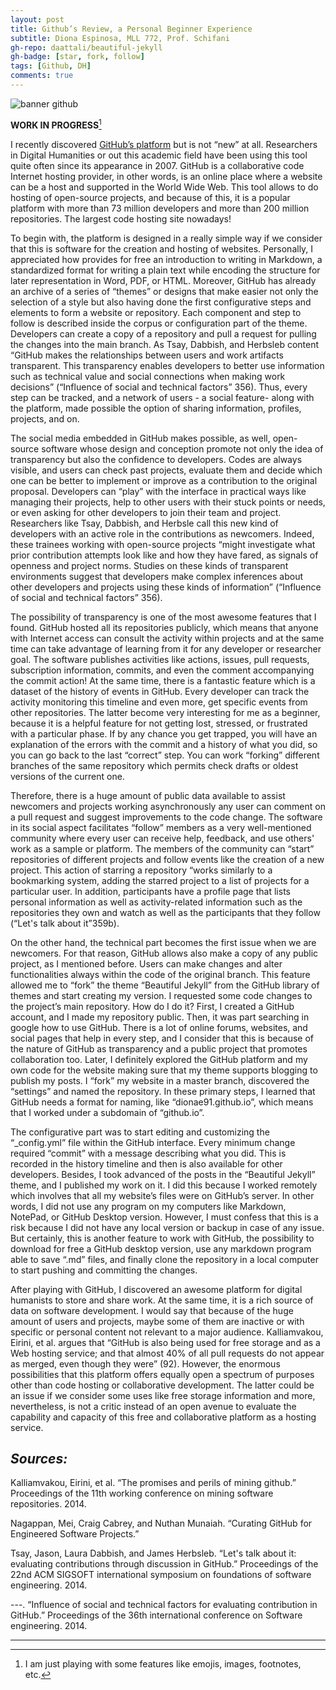 ```yaml
---
layout: post
title: Github’s Review, a Personal Beginner Experience 
subtitle: Diona Espinosa, MLL 772, Prof. Schifani
gh-repo: daattali/beautiful-jekyll
gh-badge: [star, fork, follow]
tags: [Github, DH]
comments: true
---
```


![banner github](https://portswigger.net/cms/images/54/14/6efb9bc5d143-article-190612-github-body-text.jpg)


**WORK IN PROGRESS**[^1]



I recently discovered [GitHub’s platform](https://pages.github.com/) but is not “new” at all. Researchers in Digital Humanities or out this academic field have been using this tool quite often since its appearance in 2007. GitHub is a collaborative code Internet hosting provider, in other words, is an online place where a website can be a host and supported in the World Wide Web.  This tool allows to do hosting of open-source projects, and because of this, it is a popular platform with more than 73 million developers and more than 200 million repositories. The largest code hosting site nowadays! 

To begin with, the platform is designed in a really simple way if we consider that this is software for the creation and hosting of websites. Personally, I appreciated how provides for free an introduction to writing in Markdown, a standardized format for writing a plain text while encoding the structure for later representation in Word, PDF, or HTML. Moreover, GitHub has already an archive of a series of “themes” or designs that make easier not only the selection of a style but also having done the first configurative steps and elements to form a website or repository. Each component and step to follow is described inside the corpus or configuration part of the theme. Developers can create a copy of a repository and pull a request for pulling the changes into the main branch. As Tsay, Dabbish, and Herbsleb content “GitHub makes the relationships between users and work artifacts transparent. This transparency enables developers to better use information such as technical value and social connections when making work decisions” (“Influence of social and technical factors” 356). Thus, every step can be tracked, and a network of users - a social feature- along with the platform, made possible the option of sharing information, profiles, projects, and on. 

The social media embedded in GitHub makes possible, as well, open-source software whose design and conception promote not only the idea of transparency but also the confidence to developers. Codes are always visible, and users can check past projects, evaluate them and decide which one can be better to implement or improve as a contribution to the original proposal. Developers can “play” with the interface in practical ways like managing their projects, help to other users with their stuck points or needs, or even asking for other developers to join their team and project. Researchers like Tsay, Dabbish, and Herbsle call this new kind of developers with an active role in the contributions as newcomers. Indeed, these trainees working with open-source projects “might investigate what prior contribution attempts look like and how they have fared, as signals of openness and project norms. Studies on these kinds of transparent environments suggest that developers make complex inferences about other developers and projects using these kinds of information” (“Influence of social and technical factors” 356).

The possibility of transparency is one of the most awesome features that I found. GitHub hosted all its repositories publicly, which means that anyone with Internet access can consult the activity within projects and at the same time can take advantage of learning from it for any developer or researcher goal. The software publishes activities like actions, issues, pull requests, subscription information, commits, and even the comment accompanying the commit action! At the same time, there is a fantastic feature which is a dataset of the history of events in GitHub. Every developer can track the activity monitoring this timeline and even more, get specific events from other repositories. The latter become very interesting for me as a beginner, because it is a helpful feature for not getting lost, stressed, or frustrated with a particular phase. If by any chance you get trapped, you will have an explanation of the errors with the commit and a history of what you did, so you can go back to the last “correct” step.  You can work “forking” different branches of the same repository which permits check drafts or oldest versions of the current one. 

Therefore, there is a huge amount of public data available to assist newcomers and projects working asynchronously any user can comment on a pull request and suggest improvements to the code change. The software in its social aspect facilitates “follow” members as a very well-mentioned community where every user can receive help, feedback, and use others' work as a sample or platform. The members of the community can “start” repositories of different projects and follow events like the creation of a new project. This action of starring a repository “works similarly to a bookmarking system, adding the starred project to a list of projects for a particular user. In addition, participants have a profile page that lists personal information as well as activity-related information such as the repositories they own and watch as well as the participants that they follow (“Let's talk about it”359b).

On the other hand, the technical part becomes the first issue when we are newcomers. For that reason, GitHub allows also make a copy of any public project, as I mentioned before. Users can make changes and alter functionalities always within the code of the original branch. This feature allowed me to “fork” the theme “Beautiful Jekyll” from the GitHub library of themes and start creating my version. I requested some code changes to the project’s main repository.
How do I do it?  First, I created a GitHub account, and I made my repository public. Then, it was part searching in google how to use GitHub. There is a lot of online forums, websites, and social pages that help in every step, and I consider that this is because of the nature of GitHub as transparency and a public project that promotes collaboration too. Later, I definitely explored the GitHub platform and my own code for the website making sure that my theme supports blogging to publish my posts. I “fork” my website in a master branch, discovered the “settings” and named the repository. In these primary steps, I learned that GitHub needs a format for naming, like “dionae91.github.io”, which means that I worked under a subdomain of “github.io”. 

The configurative part was to start editing and customizing the “_config.yml”  file within the GitHub interface. Every minimum change required “commit” with a message describing what you did. This is recorded in the history timeline and then is also available for other developers. Besides, I took advanced of the posts in the “Beautiful Jekyll” theme, and I published my work on it. I did this because I worked remotely which involves that all my website’s files were on GitHub’s server. In other words, I did not use any program on my computers like Markdown, NotePad, or GitHub Desktop version. However, I must confess that this is a risk because I did not have any local version or backup in case of any issue. But certainly, this is another feature to work with GitHub, the possibility to download for free a GitHub desktop version, use any markdown program able to save “.md” files, and finally clone the repository in a local computer to start pushing and committing the changes.  

After playing with GitHub, I discovered an awesome platform for digital humanists to store and share work. At the same time, it is a rich source of data on software development. I would say that because of the huge amount of users and projects, maybe some of them are inactive or with specific or personal content not relevant to a major audience. Kalliamvakou, Eirini, et al. argues that “GitHub is also being used for free storage and as a Web hosting service; and that almost 40% of all pull requests do not appear as merged, even though they were” (92). However, the enormous possibilities that this platform offers equally open a spectrum of purposes other than code hosting or collaborative development. The latter could be an issue if we consider some uses like free storage information and more, nevertheless, is not a critic instead of an open avenue to evaluate the capability and capacity of this free and collaborative platform as a hosting service. 


## *Sources:*

Kalliamvakou, Eirini, et al. “The promises and perils of mining github.” Proceedings of the 11th working conference on mining software repositories. 2014.

Nagappan, Mei, Craig Cabrey, and Nuthan Munaiah. “Curating GitHub for Engineered Software Projects.”

Tsay, Jason, Laura Dabbish, and James Herbsleb. “Let's talk about it: evaluating contributions through discussion in GitHub.” Proceedings of the 22nd ACM SIGSOFT international symposium on foundations of software engineering. 2014.

---. “Influence of social and technical factors for evaluating contribution in GitHub.”  Proceedings of the 36th international conference on Software engineering. 2014.


[^1]: I am just playing with some features like emojis, images, footnotes, etc. 


------------------------


